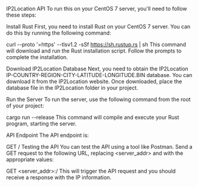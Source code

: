 IP2Location API
To run this on your CentOS 7 server, you'll need to follow these steps:

Install Rust
First, you need to install Rust on your CentOS 7 server. You can do this by running the following command:

curl --proto '=https' --tlsv1.2 -sSf <https://sh.rustup.rs> | sh
This command will download and run the Rust installation script. Follow the prompts to complete the installation.

Download IP2Location Database
Next, you need to obtain the IP2Location IP-COUNTRY-REGION-CITY-LATITUDE-LONGITUDE.BIN database. You can download it from the IP2Location website. Once downloaded, place the database file in the IP2Location folder in your project.

Run the Server
To run the server, use the following command from the root of your project:

cargo run --release
This command will compile and execute your Rust program, starting the server.

API Endpoint
The API endpoint is:

GET /
Testing the API
You can test the API using a tool like Postman. Send a GET request to the following URL, replacing <server_addr> and <port> with the appropriate values:

GET <server_addr>:<port>/
This will trigger the API request and you should receive a response with the IP information.
